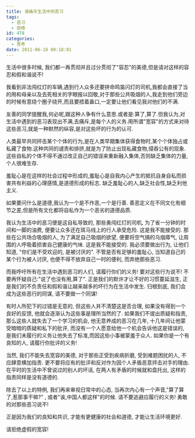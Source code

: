```yaml
---
title: 请痛斥生活中的恶习
tags:
  - 恶习
  - 拒绝
id: 478
categories:
  - 思考
date: 2011-06-18 00:18:01
---
```


生活中很多时候, 我们都一再贯彻并且过分贯彻了"容忍"的美德,但是请对这样的容忍和假和谐说不!

我看到非法闯红灯的车辆,遇到行人众多还要拼命鸣笛闪灯的司机,我都会直接了当的用和母亲以及去死相关的字眼报以回敬,对于那些公共吸烟的人,我走到他们旁边的时候有意绕个圈子绕开,而且要捂着鼻口,一定要让他们看见我对他们的不满.

友善的同学提醒我,何必呢,跟这种人争有什么意思.或者是:算了,算了.但我认为,对生活中遇到的恶习表现出不满,去痛斥,是每个人的义务.用所谓"宽容"的方式来对待这些恶习,就是一种默然的纵容,是对这些坏的行为的认可.

人类最早共同抨击某个个体的行为,是在人类早期集体获得食物时,某个个体独占或私藏了食物.这种共同的谴责和排挤,就是为了防止出现私藏食物,侵吞公有的现象. 这些自私的个体不得不通过改正自己的错误来重新融入集体,否则缺乏集体的力量,个人很难生存.

羞耻心是在这样的社会过程中形成的,羞耻心是自我内心产生的抵抗自身自私而损害共有利益的心理感情,是道德形成的标志. 缺乏羞耻心的人,缺乏社会性,缺乏利他主义. 

如果要问什么是道德,我认为一个是不作恶,一个是行善. 善恶定义在不同文化有细节之差,但是所有文化都将自私作为一个恶劣的道德品质.

我认为生活中的恶习便是这自私导致的, 那些勇闯红灯的司机, 为了省一分钟的时间和一脚的油费, 便要让众多还在斑马线上的行人承受危险. 这是我不能接受的. 那些在公共场合吸烟的人, 为了满足自己吸烟的欲望, 便要将空气搞的乌烟瘴气, 让周围的人呼吸着损害自己健康的气味. 这是我不能接受的. 我必须要做出行为, 让他们知道, "你们是不受欢迎的, 是被讨厌的". 不管是否有足够的羞耻心, 当知道自己的某个行为被人讨厌, 也便不得不放弃自己一时的便利, 而弃绝那些恶习.

而我呼吁所有在生活中遇到恶习的人们, 请履行你们的义务! 要对这些行为说不! 不要再怀疑自己:"说了也没有用,算了". 正是我们的默许才让不好的习惯蔓延滋生, 正是我们的不负责任和假和谐让越来越多的坏行为在生活中发生. 归根到底, 我们会成为这些恶行的同谋, 请不要做一个同谋!

有时人所犯下的过错是无意的, 但这些人并不清楚这是否合理, 如果没有得到一个良好的反馈, 他就会逐渐认为这些事是理所当然的了. 如果我们不提出质疑和指责, 那么这些人就失去了一个学习的机会, 他无意养成的恶习在几年, 十几年间让他蒙受暗暗的质疑和私下的批评, 而没有一个人愿意给他一个机会告诉他这是错误的, 是我们未履行的义务让他失去了标准,而因这些小事被蒙羞于众人. 如果你是一个有良知的人, 请履行你批评的义务!

当然, 我们不能失去宽容的美德, 对于那些正受到疾病折磨, 受到难题困扰的人, 不应肆意横加指责. 更不要将应有的批评和反对作为因个人矛盾恶意抨击对手的理由. 在平时的生活中不曾说过的别人的坏话, 在两人有矛盾的时候就和盘托出, 这样的指责同样是没有道德的.

除去了以上的特例, 我们再来审视日常中的心态, 当再次内心有一个声音,"算了算了,惹那事干嘛?" , 或者"诶,中国人都这样"的时候. 请不要逃避应履行的义务! 勇敢的对那些恶习说不! 

正是因为我们的良知和共识, 才能有更健康的社会和道德, 才能让生活环境更好.

请拒绝虚假的宽容!